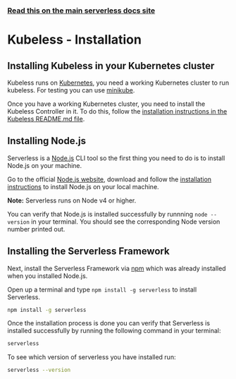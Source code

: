 <!--
title: Serverless Framework - Kubeless Guide - Installing The Serverless Framework and Kubeless
menuText: Installation
menuOrder: 3
description: How to install the Serverless Framework and start using it with Kubeless
layout: Doc
-->

<!-- DOCS-SITE-LINK:START automatically generated  -->
### [Read this on the main serverless docs site](https://www.serverless.com/framework/docs/providers/kubeless/guide/installation)
<!-- DOCS-SITE-LINK:END -->

# Kubeless - Installation

## Installing Kubeless in your Kubernetes cluster

Kubeless runs on [Kubernetes](https://kubernetes.io), you need a working Kubernetes cluster to run kubeless. For testing you can use [minikube](https://github.com/kubernetes/minikube).

Once you have a working Kubernetes cluster, you need to install the Kubeless Controller in it. To do this, follow the [installation instructions in the Kubeless README.md file](https://github.com/kubeless/kubeless#installation).

## Installing Node.js

Serverless is a [Node.js](https://nodejs.org) CLI tool so the first thing you need to do is to install Node.js on your machine.

Go to the official [Node.js website](https://nodejs.org), download and follow the [installation instructions](https://nodejs.org/en/download/) to install Node.js on your local machine.

**Note:** Serverless runs on Node v4 or higher.

You can verify that Node.js is installed successfully by runnning `node --version` in your terminal. You should see the corresponding Node version number printed out.

## Installing the Serverless Framework

Next, install the Serverless Framework via [npm](https://npmjs.org) which was already installed when you installed Node.js.

Open up a terminal and type `npm install -g serverless` to install Serverless.

```bash
npm install -g serverless
```

Once the installation process is done you can verify that Serverless is installed successfully by running the following command in your terminal:

```bash
serverless
```

To see which version of serverless you have installed run:

```bash
serverless --version
```

